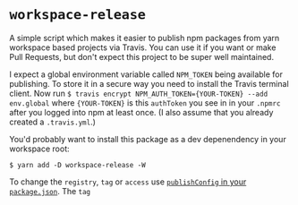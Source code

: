 # `workspace-release`

A simple script which makes it easier to publish npm packages from yarn workspace based projects via Travis. You can use it if you want or make Pull Requests, but don't expect this project to be super well maintained.

I expect a global environment variable called `NPM_TOKEN` being available for publishing. To store it in a secure way you need to install the Travis terminal client. Now run `$ travis encrypt NPM_AUTH_TOKEN={YOUR-TOKEN} --add env.global` where `{YOUR-TOKEN}` is this `authToken` you see in in your `.npmrc` after you logged into npm at least once. (I also assume that you already created a `.travis.yml`.)

You'd probably want to install this package as a dev depenendency in your workspace root:

```
$ yarn add -D workspace-release -W
```

To change the `registry`, `tag` or `access` use [`publishConfig` in your `package.json`](https://docs.npmjs.com/files/package.json#publishconfig). The `tag`